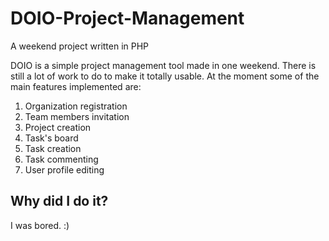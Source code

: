 # DOIO-Project-Management
A weekend project written in PHP

DOIO is a simple project management tool made in one weekend. There is still a lot of work to do to make it totally usable. At the moment some of the main features implemented are:

1. Organization registration
2. Team members invitation
3. Project creation
4. Task's board
5. Task creation
6. Task commenting
7. User profile editing

## Why did I do it?
I was bored. :)
